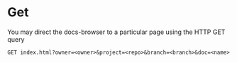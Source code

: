 # Get

You may direct the docs-browser to a particular page using the HTTP GET query
~~~
GET index.html?owner=<owner>&project=<repo>&branch=<branch>&doc=<name>
~~~

